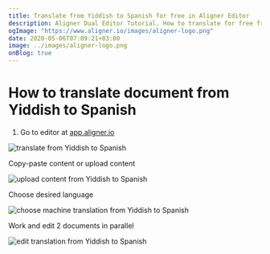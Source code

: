 ```yaml
---
title: Translate from Yiddish to Spanish for free in Aligner Editor
description: Aligner Dual Editor Tutorial. How to translate for free from Yiddish to Spanish. Aligner is multilingual document management platform. 
ogImage: "https://www.aligner.io/images/aligner-logo.png"
date: 2020-05-06T07:09:21+03:00
image: ../images/aligner-logo.png
onBlog: true
---
```


# How to translate document from Yiddish to Spanish

1. Go to editor at [app.aligner.io](https://app.aligner.io "Aligner App web page")

![translate from Yiddish to Spanish](../aligner-blank-editor.png "translate from Yiddish to Spanish")

Copy-paste content or upload content

![upload content from Yiddish to Spanish](../aligner-uploaded-document.png "upload content from Yiddish to Spanish")

Choose desired language

![choose machine translation from Yiddish to Spanish](../aligner-language-dropdown.png "choose machine translation from Yiddish to Spanish")

Work and edit 2 documents in parallel

![edit translation from Yiddish to Spanish](../aligner-double-sitded-editor.png "edit translation from Yiddish to Spanish")

